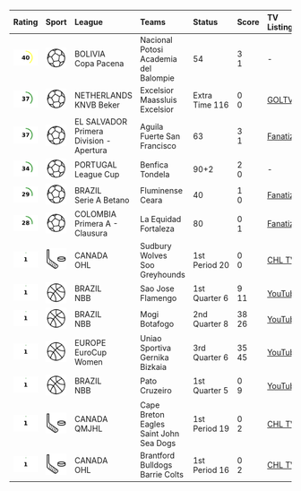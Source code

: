 | Rating                                                                                                                                 | Sport                                                                                                                | League                                     | Teams                                     | Status         | Score    | TV Listing                                                        |
|:---------------------------------------------------------------------------------------------------------------------------------------|:---------------------------------------------------------------------------------------------------------------------|:-------------------------------------------|:------------------------------------------|:---------------|:---------|:------------------------------------------------------------------|
| <img src="https://raw.githubusercontent.com/BlakeDuncan25/Donut-SVG-Ratings/bac4e4a278175106499642192132b1786a9aec38/40.svg" alt="40"> | <img src="https://raw.githubusercontent.com/BlakeDuncan25/Donut-SVG-Ratings/master/soccer.png" alt="Soccer">         | BOLIVIA<br>Copa Pacena                     | Nacional Potosi<br>Academia del Balompie  | 54             | 3<br>1   | -                                                                 |
| <img src="https://raw.githubusercontent.com/BlakeDuncan25/Donut-SVG-Ratings/bac4e4a278175106499642192132b1786a9aec38/37.svg" alt="37"> | <img src="https://raw.githubusercontent.com/BlakeDuncan25/Donut-SVG-Ratings/master/soccer.png" alt="Soccer">         | NETHERLANDS<br>KNVB Beker                  | Excelsior Maassluis<br>Excelsior          | Extra Time 116 | 0<br>0   | <a href="https://watch.fanatiz.com/calendar">GOLTV</a>            |
| <img src="https://raw.githubusercontent.com/BlakeDuncan25/Donut-SVG-Ratings/bac4e4a278175106499642192132b1786a9aec38/37.svg" alt="37"> | <img src="https://raw.githubusercontent.com/BlakeDuncan25/Donut-SVG-Ratings/master/soccer.png" alt="Soccer">         | EL SALVADOR<br>Primera Division - Apertura | Aguila<br>Fuerte San Francisco            | 63             | 3<br>1   | <a href="https://watch.fanatiz.com/channels">Fanatiz</a>          |
| <img src="https://raw.githubusercontent.com/BlakeDuncan25/Donut-SVG-Ratings/bac4e4a278175106499642192132b1786a9aec38/34.svg" alt="34"> | <img src="https://raw.githubusercontent.com/BlakeDuncan25/Donut-SVG-Ratings/master/soccer.png" alt="Soccer">         | PORTUGAL<br>League Cup                     | Benfica<br>Tondela                        | 90+2           | 2<br>0   | -                                                                 |
| <img src="https://raw.githubusercontent.com/BlakeDuncan25/Donut-SVG-Ratings/bac4e4a278175106499642192132b1786a9aec38/29.svg" alt="29"> | <img src="https://raw.githubusercontent.com/BlakeDuncan25/Donut-SVG-Ratings/master/soccer.png" alt="Soccer">         | BRAZIL<br>Serie A Betano                   | Fluminense<br>Ceara                       | 40             | 1<br>0   | <a href="https://watch.fanatiz.com/channels">Fanatiz</a>          |
| <img src="https://raw.githubusercontent.com/BlakeDuncan25/Donut-SVG-Ratings/bac4e4a278175106499642192132b1786a9aec38/28.svg" alt="28"> | <img src="https://raw.githubusercontent.com/BlakeDuncan25/Donut-SVG-Ratings/master/soccer.png" alt="Soccer">         | COLOMBIA<br>Primera A - Clausura           | La Equidad<br>Fortaleza                   | 80             | 0<br>1   | <a href="https://watch.fanatiz.com/channels">Fanatiz</a>          |
| <img src="https://raw.githubusercontent.com/BlakeDuncan25/Donut-SVG-Ratings/bac4e4a278175106499642192132b1786a9aec38/1.svg" alt="1">   | <img src="https://raw.githubusercontent.com/BlakeDuncan25/Donut-SVG-Ratings/master/hockey.png" alt="Ice Hockey">     | CANADA<br>OHL                              | Sudbury Wolves<br>Soo Greyhounds          | 1st Period 20  | 0<br>0   | <a href="https://watch.chl.ca/ohl_chl">CHL TV</a>                 |
| <img src="https://raw.githubusercontent.com/BlakeDuncan25/Donut-SVG-Ratings/bac4e4a278175106499642192132b1786a9aec38/1.svg" alt="1">   | <img src="https://raw.githubusercontent.com/BlakeDuncan25/Donut-SVG-Ratings/master/basketball.png" alt="Basketball"> | BRAZIL<br>NBB                              | Sao Jose<br>Flamengo                      | 1st Quarter 6  | 9<br>11  | <a href="https://www.youtube.com/@NBBoficial/streams">YouTube</a> |
| <img src="https://raw.githubusercontent.com/BlakeDuncan25/Donut-SVG-Ratings/bac4e4a278175106499642192132b1786a9aec38/1.svg" alt="1">   | <img src="https://raw.githubusercontent.com/BlakeDuncan25/Donut-SVG-Ratings/master/basketball.png" alt="Basketball"> | BRAZIL<br>NBB                              | Mogi<br>Botafogo                          | 2nd Quarter 8  | 38<br>26 | <a href="https://www.youtube.com/@NBBoficial/streams">YouTube</a> |
| <img src="https://raw.githubusercontent.com/BlakeDuncan25/Donut-SVG-Ratings/bac4e4a278175106499642192132b1786a9aec38/1.svg" alt="1">   | <img src="https://raw.githubusercontent.com/BlakeDuncan25/Donut-SVG-Ratings/master/basketball.png" alt="Basketball"> | EUROPE<br>EuroCup Women                    | Uniao Sportiva<br>Gernika Bizkaia         | 3rd Quarter 6  | 35<br>45 | <a href="https://www.youtube.com/@FIBA/streams">YouTube</a>       |
| <img src="https://raw.githubusercontent.com/BlakeDuncan25/Donut-SVG-Ratings/bac4e4a278175106499642192132b1786a9aec38/1.svg" alt="1">   | <img src="https://raw.githubusercontent.com/BlakeDuncan25/Donut-SVG-Ratings/master/basketball.png" alt="Basketball"> | BRAZIL<br>NBB                              | Pato<br>Cruzeiro                          | 1st Quarter 5  | 0<br>9   | <a href="https://www.youtube.com/@NBBoficial/streams">YouTube</a> |
| <img src="https://raw.githubusercontent.com/BlakeDuncan25/Donut-SVG-Ratings/bac4e4a278175106499642192132b1786a9aec38/1.svg" alt="1">   | <img src="https://raw.githubusercontent.com/BlakeDuncan25/Donut-SVG-Ratings/master/hockey.png" alt="Ice Hockey">     | CANADA<br>QMJHL                            | Cape Breton Eagles<br>Saint John Sea Dogs | 1st Period 19  | 0<br>2   | <a href="https://watch.chl.ca/qmjhl_chl">CHL TV</a>               |
| <img src="https://raw.githubusercontent.com/BlakeDuncan25/Donut-SVG-Ratings/bac4e4a278175106499642192132b1786a9aec38/1.svg" alt="1">   | <img src="https://raw.githubusercontent.com/BlakeDuncan25/Donut-SVG-Ratings/master/hockey.png" alt="Ice Hockey">     | CANADA<br>OHL                              | Brantford Bulldogs<br>Barrie Colts        | 1st Period 16  | 0<br>2   | <a href="https://watch.chl.ca/ohl_chl">CHL TV</a>                 |